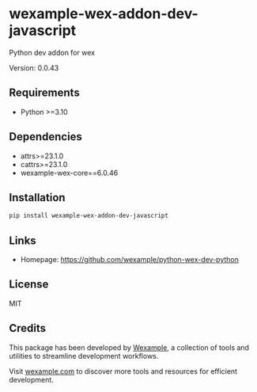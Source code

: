 # wexample-wex-addon-dev-javascript

Python dev addon for wex

Version: 0.0.43

## Requirements

- Python >=3.10

## Dependencies

- attrs>=23.1.0
- cattrs>=23.1.0
- wexample-wex-core==6.0.46

## Installation

```bash
pip install wexample-wex-addon-dev-javascript
```

## Links

- Homepage: https://github.com/wexample/python-wex-dev-python

## License

MIT
## Credits

This package has been developed by [Wexample](https://wexample.com), a collection of tools and utilities to streamline development workflows.

Visit [wexample.com](https://wexample.com) to discover more tools and resources for efficient development.